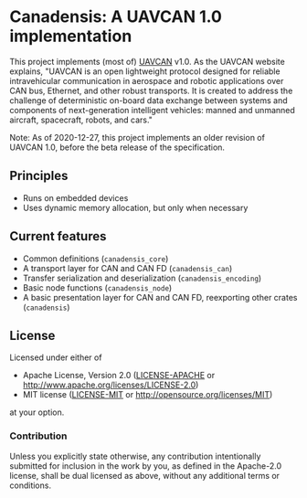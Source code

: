 # Canadensis: A UAVCAN 1.0 implementation

This project implements (most of) [UAVCAN](https://uavcan.org/) v1.0. As the UAVCAN website explains, "UAVCAN is an open lightweight protocol designed for reliable intravehicular communication in aerospace and robotic applications over CAN bus, Ethernet, and other robust transports. It is created to address the challenge of deterministic on-board data exchange between systems and components of next-generation intelligent vehicles: manned and unmanned aircraft, spacecraft, robots, and cars."

Note: As of 2020-12-27, this project implements an older revision of UAVCAN 1.0, before the beta release of the specification.

## Principles

* Runs on embedded devices
* Uses dynamic memory allocation, but only when necessary

## Current features

* Common definitions (`canadensis_core`)
* A transport layer for CAN and CAN FD (`canadensis_can`)
* Transfer serialization and deserialization (`canadensis_encoding`)
* Basic node functions (`canadensis_node`)
* A basic presentation layer for CAN and CAN FD, reexporting other crates (`canadensis`)

## License

Licensed under either of

- Apache License, Version 2.0 ([LICENSE-APACHE](LICENSE-APACHE) or
  http://www.apache.org/licenses/LICENSE-2.0)
- MIT license ([LICENSE-MIT](LICENSE-MIT) or http://opensource.org/licenses/MIT)

at your option.

### Contribution

Unless you explicitly state otherwise, any contribution intentionally submitted
for inclusion in the work by you, as defined in the Apache-2.0 license, shall be
dual licensed as above, without any additional terms or conditions.
